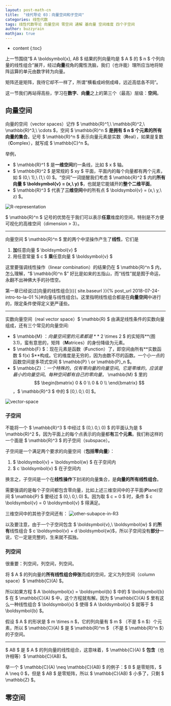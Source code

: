 ```yaml
---
layout: post-math-cn
title:  "线代导论 03：向量空间和子空间"
categories: 线性代数
tags: 线性代数导论 向量空间 零空间 通解 基向量 空间维度 四个子空间
author: buzzyrain
mathjax: true
---
```


* content
{:toc}

上一节围绕“$ A \boldsymbol{x}, AB $ 结果的列向量均是 $ A $ 的 $ n $ 个列向量的线性组合”展开，经过**向量**视角的魔性洗脑，我们（也许能）理所应当地将矩阵运算的单元由数字转为向量。

矩阵还是矩阵，我待它却不一样了，所谓“横看成岭侧成峰，远近高低各不同”。

这一节我们再站得高些，学习在**数字**、**向量**之上的第三个（最高）层级：**空间**。





## 向量空间

向量的空间（vector spaces）记作 $ \mathbb{R}^1,\ \mathbb{R}^2,\ \mathbb{R}^3,\ \cdots $，空间 $ \mathbb{R}^n $ **是拥有 $ n $ 个元素的所有向量的集合**。记号 $ \mathbb{R}^n $ 表示向量元素是实数（**R**eal），如果是复数（**C**omplex），就写成 $ \mathbb{C}^n $。

举例，
- $ \mathbb{R}^1 $ 是**一维空间**的一条线，比如 $ x $ 轴。
- $ \mathbb{R}^2 $ 是常规的 $ xy $ 平面，平面内的每个向量都有两个元素，如 $ (0,\ 1),\ (1,\ 0) $。“空间”一词提醒我们考虑 $ \mathbb{R}^2 $ 内的**所有向量 $ \boldsymbol{v} = (x,\ y) $**，也就是它能铺开的**整个二维平面**。
- $ \mathbb{R}^3 $ 代表了**三维空间**中的所有点 $ \boldsymbol{v} = (x,\ y,\ z) $。

![R-representation](https://wx4.sinaimg.cn/large/9f1c5669gy1fuc1by1dvpj20xu03wgo2.jpg "R Representation Example")

$ \mathbb{R}^n $ 记号的优势在于我们可以表示**任意**维度的空间，特别是不方便可视化的高维空间（dimension > 3）。

---

向量空间 $ \mathbb{R}^n $ 里的两个中坚操作产生了**线性**，它们是
1. **加**任意向量 $ \boldsymbol{v} $
2. 用任意常量 $ c $ **乘**任意向量 $ \boldsymbol{v} $

这里要强调线性操作（linear combination）的结果仍在 $ \mathbb{R}^n $ 内，怎么理解，“$ \mathbb{R}^n $” 好比是如来的五指山，而“线性”就是囿于命运，永翻不出神佛大手的孙悟空。

第一章已经说过[向量的线性组合]({{ site.baseurl }}{% post_url 2018-07-24-intro-to-la-01 %}#向量与线性组合)。这里指明线性组合都是在**向量空间**中进行的，限定条件使得定义更严谨些。

---

实数向量空间（real vector space）$ \mathbb{R} $ 由满足线性条件的实数向量组成，还有三个常见的向量空间:
- $ \mathbb{M} $：向量空间里的元素都是 **$ 2 \times 2 $ 的实矩阵**(图3.1)，蛮有意思的，矩阵（**M**atrices）的身份降级为元素。
- $ \mathbb{F} $：现在元素是函数（**F**unction）了，即空间由所有**实数函数 $ f(x) $**构成。它的维度是无穷的，因为由数不尽的函数。一个小一点的函数空间是多项式空间 $ \mathbb{P} \ or \mathbb{P}_n $。
- $ \mathbb{Z} $：一个特殊的，仅有零向量的向量空间。它是零维的，应该是最小的向量空间。每种空间都有自己的零向量，$ \mathbb{M} $ 里的 $$ \begin{bmatrix} 0 & 0  \\ 0 & 0  \\ \end{bmatrix} $$，$ \mathbb{R}^3 $ 中的 $ [0,\ 0,\ 0] $。

![vector-space](https://wx4.sinaimg.cn/large/9f1c5669gy1fue9owou8kj210y0gwdpx.jpg "Vector Space")


### 子空间

不能将一个 $ \mathbb{R}^3 $ 中经过 $ (0,\ 0,\ 0) $ 的平面认为是 $ \mathbb{R}^2 $，因为平面上的每个点表示的向量都**有三个元素**。我们称这样的一个面是 $ \mathbb{R}^3 $ 的子空间（subspace）。

子空间是一个满足两个要求的向量空间（**包括零向量**）：
1. $ \boldsymbol{v} + \boldsymbol{w} $ 在子空间内
2. $ c \boldsymbol{v} $ 在子空间内

换言之，子空间是一个在**线性操作**下封闭的向量集合，是**向量的所有线性组合**。

需要强调的是每个子空间都包含零向量，比如上述三维空间中的子平面(**P**lane)空间 $ \mathbb{P} $ 要经过 $ (0,\ 0,\ 0) $。因为取 $ c = 0 $ 时，条件 $ c \boldsymbol{v} = 0 \boldsymbol{v} $ 得满足。<br>

三维空间中的其他子空间还有：
![other-subapce-in-R3](https://wx2.sinaimg.cn/large/9f1c5669gy1fuea9j2ulkj20za04mtd6.jpg "Other Subspaces in R^3")

以及要注意，由于一个子空间包含 $ \boldsymbol{v},\ \boldsymbol{w} $ 的**所有**线性组合 $ c \boldsymbol{v} + d \boldsymbol{w}$，所以子空间没有**部分**一说，它一定是完整的，生来就不孤独。



### 列空间

很重要：列空间，列空间，列空间。

将 $ A $ 的列向量的**所有线性组合伸张**而成的空间，定义为列空间（column space）$ \mathbb{C}(A) $。

所以如果方程 $ A \boldsymbol{x} = \boldsymbol{b} $ 中的 $ \boldsymbol{b} $ 在 $ \mathbb{C}(A) $ 中，这个方程就有解。因为 $ \mathbb{C}(A) $ 里有这么一种线性组合 $ \boldsymbol{x} $ 使得 $ A \boldsymbol{x} $ 就等于 $ \boldsymbol{b} $。

假设 $ A $ 的形状是 $ m \times n $，它的列向量有 $ m $ （不是 $ n $）个元素，所以 $ \mathbb{C}(A) $ 是 $ \mathbb{R}^m $ （不是 $ \mathbb{R}^n $）的子空间。

---

$ AB $ 是 $ A $ 的列向量的线性组合，这意味着，$ \mathbb{C}(A) $ **包含**（也许相等）$ \mathbb{C}(AB) $。

举一个 $ \mathbb{C}(A) \neq \mathbb{C}(AB) $ 的例子：$ B $ 是零矩阵，$ A \neq 0 $，但是 $ AB $ 是零矩阵，所以 $ \mathbb{C}(AB) $ 小多了，只剩 $ \mathbb{Z} $。



## 零空间
